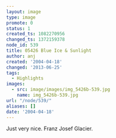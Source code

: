 ```yaml
---
layout: image
type: image
promote: 0
status: 1
created_ts: 1082270956
changed_ts: 1372159378
node_id: 539
title: 05426 Blue Ice & Sunlight
author: anj
created: '2004-04-18'
changed: '2013-06-25'
tags:
  - Highlights
images:
  - src: image/images/img_5426b-539.jpg
    name: img_5426b-539.jpg
url: "/node/539/"
aliases: []
date: '2004-04-18'
---
```

Just very nice.  Franz Josef Glacier.
